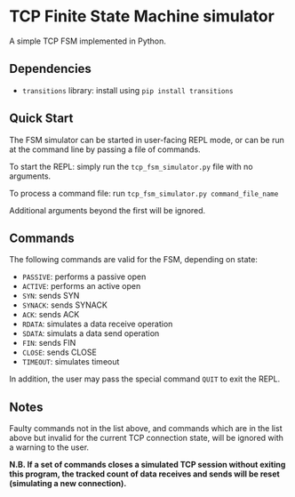 # TCP Finite State Machine simulator
A simple TCP FSM implemented in Python.

## Dependencies
* `transitions` library: install using `pip install transitions`

## Quick Start
The FSM simulator can be started in user-facing REPL mode, or can be run at the command line by passing a file of commands.

To start the REPL: simply run the `tcp_fsm_simulator.py` file with no arguments.

To process a command file: run `tcp_fsm_simulator.py command_file_name`

Additional arguments beyond the first will be ignored.

## Commands
The following commands are valid for the FSM, depending on state:
* `PASSIVE`: performs a passive open
* `ACTIVE`: performs an active open
* `SYN`: sends SYN
* `SYNACK`: sends SYNACK
* `ACK`: sends ACK
* `RDATA`: simulates a data receive operation
* `SDATA`: simulats a data send operation
* `FIN`: sends FIN
* `CLOSE`: sends CLOSE
* `TIMEOUT`: simulates timeout

In addition, the user may pass the special command `QUIT` to exit the REPL.

## Notes
Faulty commands not in the list above, and commands which are in the list above but invalid for the current TCP connection state, will be ignored with a warning to the user.

**N.B. If a set of commands closes a simulated TCP session without exiting this program, the tracked count of data receives and sends will be reset (simulating a new connection).**
